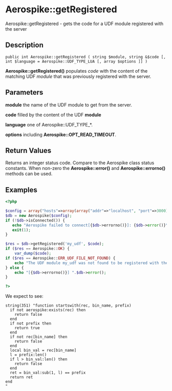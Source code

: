 
# Aerospike::getRegistered

Aerospike::getRegistered - gets the code for a UDF module registered with the server

## Description

```
public int Aerospike::getRegistered ( string $module, string &$code [, int $language = Aerospike::UDF_TYPE_LUA [, array $options ]] )
```

**Aerospike::getRegistered()** populates *code* with the content of the matching
UDF *module* that was previously registered with the server.

## Parameters

**module** the name of the UDF module to get from the server.

**code** filled by the content of the UDF **module**

**language** one of Aerospike::UDF_TYPE_*.

**options** including **Aerospike::OPT_READ_TIMEOUT**.

## Return Values

Returns an integer status code.  Compare to the Aerospike class status
constants.  When non-zero the **Aerospike::error()** and
**Aerospike::errorno()** methods can be used.

## Examples

```php
<?php

$config = array("hosts"=>array(array("addr"=>"localhost", "port"=>3000)));
$db = new Aerospike($config);
if (!$db->isConnected()) {
   echo "Aerospike failed to connect[{$db->errorno()}]: {$db->error()}\n";
   exit(1);
}

$res = $db->getRegistered('my_udf', $code);
if ($res == Aerospike::OK) {
    var_dump($code);
if ($res == Aerospike::ERR_UDF_FILE_NOT_FOUND) {
    echo "The UDF module my_udf was not found to be registered with the server.\n";
} else {
    echo "[{$db->errorno()}] ".$db->error();
}

?>
```

We expect to see:

```
string(351) "function startswith(rec, bin_name, prefix)
  if not aerospike:exists(rec) then
    return false
  end
  if not prefix then
    return true
  end
  if not rec[bin_name] then
    return false
  end
  local bin_val = rec[bin_name]
  l = prefix:len()
  if l > bin_val:len() then
    return false
  end
  ret = bin_val:sub(1, l) == prefix
  return ret
end
"
```

